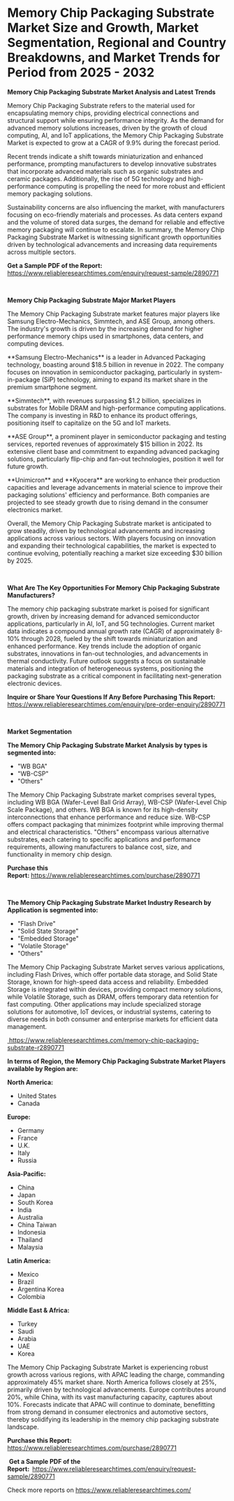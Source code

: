 <p><h1>Memory Chip Packaging Substrate Market Size and Growth, Market Segmentation, Regional and Country Breakdowns, and Market Trends for Period from 2025 -  2032</h1></p><p><strong>Memory Chip Packaging Substrate Market Analysis and Latest Trends</strong></p>
<p><p>Memory Chip Packaging Substrate refers to the material used for encapsulating memory chips, providing electrical connections and structural support while ensuring performance integrity. As the demand for advanced memory solutions increases, driven by the growth of cloud computing, AI, and IoT applications, the Memory Chip Packaging Substrate Market is expected to grow at a CAGR of 9.9% during the forecast period. </p><p>Recent trends indicate a shift towards miniaturization and enhanced performance, prompting manufacturers to develop innovative substrates that incorporate advanced materials such as organic substrates and ceramic packages. Additionally, the rise of 5G technology and high-performance computing is propelling the need for more robust and efficient memory packaging solutions. </p><p>Sustainability concerns are also influencing the market, with manufacturers focusing on eco-friendly materials and processes. As data centers expand and the volume of stored data surges, the demand for reliable and effective memory packaging will continue to escalate. In summary, the Memory Chip Packaging Substrate Market is witnessing significant growth opportunities driven by technological advancements and increasing data requirements across multiple sectors.</p></p>
<p><strong>Get a Sample PDF of the Report:&nbsp;</strong> <a href="https://www.reliableresearchtimes.com/enquiry/request-sample/2890771?utm_campaign=3504&utm_medium=2&utm_source=Github&utm_content=ia&utm_term=14032025&utm_id=memory-chip-packaging-substrate">https://www.reliableresearchtimes.com/enquiry/request-sample/2890771</a></p>
<p>&nbsp;</p>
<p><strong>Memory Chip Packaging Substrate Major Market Players</strong></p>
<p><p>The Memory Chip Packaging Substrate market features major players like Samsung Electro-Mechanics, Simmtech, and ASE Group, among others. The industry's growth is driven by the increasing demand for higher performance memory chips used in smartphones, data centers, and computing devices.</p><p>**Samsung Electro-Mechanics** is a leader in Advanced Packaging technology, boasting around $18.5 billion in revenue in 2022. The company focuses on innovation in semiconductor packaging, particularly in system-in-package (SiP) technology, aiming to expand its market share in the premium smartphone segment.</p><p>**Simmtech**, with revenues surpassing $1.2 billion, specializes in substrates for Mobile DRAM and high-performance computing applications. The company is investing in R&D to enhance its product offerings, positioning itself to capitalize on the 5G and IoT markets.</p><p>**ASE Group**, a prominent player in semiconductor packaging and testing services, reported revenues of approximately $15 billion in 2022. Its extensive client base and commitment to expanding advanced packaging solutions, particularly flip-chip and fan-out technologies, position it well for future growth.</p><p>**Unimicron** and **Kyocera** are working to enhance their production capacities and leverage advancements in material science to improve their packaging solutions' efficiency and performance. Both companies are projected to see steady growth due to rising demand in the consumer electronics market.</p><p>Overall, the Memory Chip Packaging Substrate market is anticipated to grow steadily, driven by technological advancements and increasing applications across various sectors. With players focusing on innovation and expanding their technological capabilities, the market is expected to continue evolving, potentially reaching a market size exceeding $30 billion by 2025.</p></p>
<p>&nbsp;</p>
<p><strong>What Are The Key Opportunities For Memory Chip Packaging Substrate Manufacturers?</strong></p>
<p><p>The memory chip packaging substrate market is poised for significant growth, driven by increasing demand for advanced semiconductor applications, particularly in AI, IoT, and 5G technologies. Current market data indicates a compound annual growth rate (CAGR) of approximately 8-10% through 2028, fueled by the shift towards miniaturization and enhanced performance. Key trends include the adoption of organic substrates, innovations in fan-out technologies, and advancements in thermal conductivity. Future outlook suggests a focus on sustainable materials and integration of heterogeneous systems, positioning the packaging substrate as a critical component in facilitating next-generation electronic devices.</p></p>
<p><strong>Inquire or Share Your Questions If Any Before Purchasing This Report:</strong> <a href="https://www.reliableresearchtimes.com/enquiry/pre-order-enquiry/2890771?utm_campaign=3504&utm_medium=2&utm_source=Github&utm_content=ia&utm_term=14032025&utm_id=memory-chip-packaging-substrate">https://www.reliableresearchtimes.com/enquiry/pre-order-enquiry/2890771</a></p>
<p>&nbsp;</p>
<p><strong>Market Segmentation</strong></p>
<p><strong>The Memory Chip Packaging Substrate Market Analysis by types is segmented into:</strong></p>
<p><ul><li>"WB BGA"</li><li>"WB-CSP"</li><li>"Others"</li></ul></p>
<p><p>The Memory Chip Packaging Substrate market comprises several types, including WB BGA (Wafer-Level Ball Grid Array), WB-CSP (Wafer-Level Chip Scale Package), and others. WB BGA is known for its high-density interconnections that enhance performance and reduce size. WB-CSP offers compact packaging that minimizes footprint while improving thermal and electrical characteristics. "Others" encompass various alternative substrates, each catering to specific applications and performance requirements, allowing manufacturers to balance cost, size, and functionality in memory chip design.</p></p>
<p><strong>Purchase this Report:&nbsp;</strong><a href="https://www.reliableresearchtimes.com/purchase/2890771?utm_campaign=3504&utm_medium=2&utm_source=Github&utm_content=ia&utm_term=14032025&utm_id=memory-chip-packaging-substrate">https://www.reliableresearchtimes.com/purchase/2890771</a></p>
<p>&nbsp;</p>
<p><strong>The Memory Chip Packaging Substrate Market Industry Research by Application is segmented into:</strong></p>
<p><ul><li>"Flash Drive"</li><li>"Solid State Storage"</li><li>"Embedded Storage"</li><li>"Volatile Storage"</li><li>"Others"</li></ul></p>
<p><p>The Memory Chip Packaging Substrate Market serves various applications, including Flash Drives, which offer portable data storage, and Solid State Storage, known for high-speed data access and reliability. Embedded Storage is integrated within devices, providing compact memory solutions, while Volatile Storage, such as DRAM, offers temporary data retention for fast computing. Other applications may include specialized storage solutions for automotive, IoT devices, or industrial systems, catering to diverse needs in both consumer and enterprise markets for efficient data management.</p></p>
<p><a href="https://www.reliableresearchtimes.com/memory-chip-packaging-substrate-r2890771?utm_campaign=3504&utm_medium=2&utm_source=Github&utm_content=ia&utm_term=14032025&utm_id=memory-chip-packaging-substrate">&nbsp;https://www.reliableresearchtimes.com/memory-chip-packaging-substrate-r2890771</a></p>
<p><strong>In terms of Region, the Memory Chip Packaging Substrate Market Players available by Region are:</strong></p>
<p>
    <p> <strong> North America: </strong>
        <ul>
            <li>United States</li>
            <li>Canada</li>
        </ul>
        </p> 
    <p> <strong> Europe: </strong>
        <ul>
            <li>Germany</li>
            <li>France</li>
            <li>U.K.</li>
            <li>Italy</li>
            <li>Russia</li>
        </ul>
        </p> 
    <p> <strong> Asia-Pacific: </strong>
        <ul>
            <li>China</li>
            <li>Japan</li>
            <li>South Korea</li>
            <li>India</li>
            <li>Australia</li>
            <li>China Taiwan</li>
            <li>Indonesia</li>
            <li>Thailand</li>
            <li>Malaysia</li>
        </ul>
        </p> 
    <p> <strong> Latin America: </strong>
        <ul>
            <li>Mexico</li>
            <li>Brazil</li>
            <li>Argentina Korea</li>
            <li>Colombia</li>
        </ul>
        </p> 
    <p> <strong> Middle East & Africa: </strong>
        <ul>
            <li>Turkey</li>
            <li>Saudi</li>
            <li>Arabia</li>
            <li>UAE</li>
            <li>Korea</li>
        </ul>
    </p>
    </p>
<p><p>The Memory Chip Packaging Substrate Market is experiencing robust growth across various regions, with APAC leading the charge, commanding approximately 45% market share. North America follows closely at 25%, primarily driven by technological advancements. Europe contributes around 20%, while China, with its vast manufacturing capacity, captures about 10%. Forecasts indicate that APAC will continue to dominate, benefitting from strong demand in consumer electronics and automotive sectors, thereby solidifying its leadership in the memory chip packaging substrate landscape.</p></p>
<p><strong>Purchase this Report: </strong><a href="https://www.reliableresearchtimes.com/purchase/2890771?utm_campaign=3504&utm_medium=2&utm_source=Github&utm_content=ia&utm_term=14032025&utm_id=memory-chip-packaging-substrate">https://www.reliableresearchtimes.com/purchase/2890771</a></p>
<p>&nbsp;<strong>Get a Sample PDF of the Report:&nbsp;&nbsp;</strong><a href="https://www.reliableresearchtimes.com/enquiry/request-sample/2890771?utm_campaign=3504&utm_medium=2&utm_source=Github&utm_content=ia&utm_term=14032025&utm_id=memory-chip-packaging-substrate">https://www.reliableresearchtimes.com/enquiry/request-sample/2890771</a></p>
<p><strong></strong></p>
<p>Check more reports on <a href="https://www.reliableresearchtimes.com/?utm_campaign=3504&utm_medium=2&utm_source=Github&utm_content=ia&utm_term=14032025&utm_id=memory-chip-packaging-substrate">https://www.reliableresearchtimes.com/</a></p>